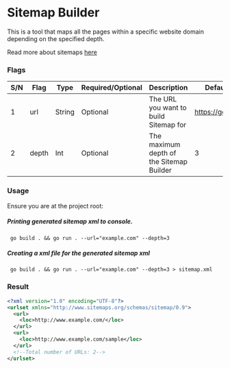 # Sitemap Builder

This is a tool that maps all the pages within a specific website domain depending on the specified depth.

Read more about sitemaps [here](https://www.sitemaps.org/protocol.html)
### Flags

  |S/N | Flag  | Type  | Required/Optional   |  Description | Default|
  |---|---|---|---|---|---|
  | 1  | url | String | Optional  | The URL you want to build Sitemap for  | https://go.dev |
  |  2 | depth  | Int  | Optional  | The maximum depth of the Sitemap Builder  | 3 |

### Usage
Ensure you are at the project root:

##### Printing generated sitemap xml to console.

```shell
 go build . && go run . --url="example.com" --depth=3
```

##### Creating a xml file for the generated sitemap xml
```shell
 go build . && go run . --url="example.com" --depth=3 > sitemap.xml
```

### Result

```xml
<?xml version="1.0" encoding="UTF-8"?>
<urlset xmlns="http://www.sitemaps.org/schemas/sitemap/0.9">
  <url>
    <loc>http://www.example.com/</loc>
  </url>
  <url>
    <loc>http://www.example.com/sample</loc>
  </url>
  <!--Total number of URLs: 2-->
</urlset>
```